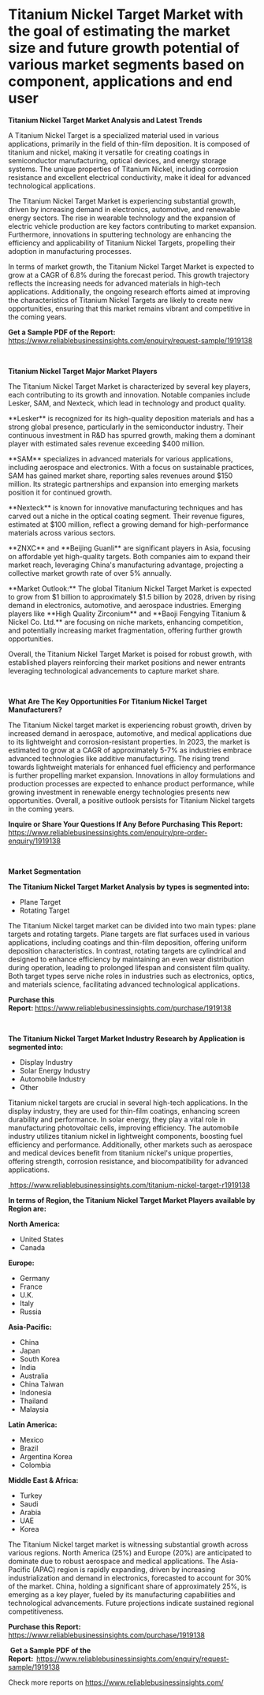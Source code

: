 <p><h1>Titanium Nickel Target Market with the goal of estimating the market size and future growth potential of various market segments based on component, applications and end user</h1></p><p><strong>Titanium Nickel Target Market Analysis and Latest Trends</strong></p>
<p><p>A Titanium Nickel Target is a specialized material used in various applications, primarily in the field of thin-film deposition. It is composed of titanium and nickel, making it versatile for creating coatings in semiconductor manufacturing, optical devices, and energy storage systems. The unique properties of Titanium Nickel, including corrosion resistance and excellent electrical conductivity, make it ideal for advanced technological applications.</p><p>The Titanium Nickel Target Market is experiencing substantial growth, driven by increasing demand in electronics, automotive, and renewable energy sectors. The rise in wearable technology and the expansion of electric vehicle production are key factors contributing to market expansion. Furthermore, innovations in sputtering technology are enhancing the efficiency and applicability of Titanium Nickel Targets, propelling their adoption in manufacturing processes.</p><p>In terms of market growth, the Titanium Nickel Target Market is expected to grow at a CAGR of 6.8% during the forecast period. This growth trajectory reflects the increasing needs for advanced materials in high-tech applications. Additionally, the ongoing research efforts aimed at improving the characteristics of Titanium Nickel Targets are likely to create new opportunities, ensuring that this market remains vibrant and competitive in the coming years.</p></p>
<p><strong>Get a Sample PDF of the Report:&nbsp;</strong> <a href="https://www.reliablebusinessinsights.com/enquiry/request-sample/1919138?utm_campaign=1950&utm_medium=2&utm_source=Github&utm_content=ia&utm_term=14012025&utm_id=titanium-nickel-target">https://www.reliablebusinessinsights.com/enquiry/request-sample/1919138</a></p>
<p>&nbsp;</p>
<p><strong>Titanium Nickel Target Major Market Players</strong></p>
<p><p>The Titanium Nickel Target Market is characterized by several key players, each contributing to its growth and innovation. Notable companies include Lesker, SAM, and Nexteck, which lead in technology and product quality. </p><p>**Lesker** is recognized for its high-quality deposition materials and has a strong global presence, particularly in the semiconductor industry. Their continuous investment in R&D has spurred growth, making them a dominant player with estimated sales revenue exceeding $400 million.</p><p>**SAM** specializes in advanced materials for various applications, including aerospace and electronics. With a focus on sustainable practices, SAM has gained market share, reporting sales revenues around $150 million. Its strategic partnerships and expansion into emerging markets position it for continued growth.</p><p>**Nexteck** is known for innovative manufacturing techniques and has carved out a niche in the optical coating segment. Their revenue figures, estimated at $100 million, reflect a growing demand for high-performance materials across various sectors.</p><p>**ZNXC** and **Beijing Guanli** are significant players in Asia, focusing on affordable yet high-quality targets. Both companies aim to expand their market reach, leveraging China's manufacturing advantage, projecting a collective market growth rate of over 5% annually.</p><p>**Market Outlook:** The global Titanium Nickel Target Market is expected to grow from $1 billion to approximately $1.5 billion by 2028, driven by rising demand in electronics, automotive, and aerospace industries. Emerging players like **High Quality Zirconium** and **Baoji Fengying Titanium & Nickel Co. Ltd.** are focusing on niche markets, enhancing competition, and potentially increasing market fragmentation, offering further growth opportunities.</p><p>Overall, the Titanium Nickel Target Market is poised for robust growth, with established players reinforcing their market positions and newer entrants leveraging technological advancements to capture market share.</p></p>
<p>&nbsp;</p>
<p><strong>What Are The Key Opportunities For Titanium Nickel Target Manufacturers?</strong></p>
<p><p>The Titanium Nickel target market is experiencing robust growth, driven by increased demand in aerospace, automotive, and medical applications due to its lightweight and corrosion-resistant properties. In 2023, the market is estimated to grow at a CAGR of approximately 5-7% as industries embrace advanced technologies like additive manufacturing. The rising trend towards lightweight materials for enhanced fuel efficiency and performance is further propelling market expansion. Innovations in alloy formulations and production processes are expected to enhance product performance, while growing investment in renewable energy technologies presents new opportunities. Overall, a positive outlook persists for Titanium Nickel targets in the coming years.</p></p>
<p><strong>Inquire or Share Your Questions If Any Before Purchasing This Report:</strong> <a href="https://www.reliablebusinessinsights.com/enquiry/pre-order-enquiry/1919138?utm_campaign=1950&utm_medium=2&utm_source=Github&utm_content=ia&utm_term=14012025&utm_id=titanium-nickel-target">https://www.reliablebusinessinsights.com/enquiry/pre-order-enquiry/1919138</a></p>
<p>&nbsp;</p>
<p><strong>Market Segmentation</strong></p>
<p><strong>The Titanium Nickel Target Market Analysis by types is segmented into:</strong></p>
<p><ul><li>Plane Target</li><li>Rotating Target</li></ul></p>
<p><p>The Titanium Nickel target market can be divided into two main types: plane targets and rotating targets. Plane targets are flat surfaces used in various applications, including coatings and thin-film deposition, offering uniform deposition characteristics. In contrast, rotating targets are cylindrical and designed to enhance efficiency by maintaining an even wear distribution during operation, leading to prolonged lifespan and consistent film quality. Both target types serve niche roles in industries such as electronics, optics, and materials science, facilitating advanced technological applications.</p></p>
<p><strong>Purchase this Report:&nbsp;</strong><a href="https://www.reliablebusinessinsights.com/purchase/1919138?utm_campaign=1950&utm_medium=2&utm_source=Github&utm_content=ia&utm_term=14012025&utm_id=titanium-nickel-target">https://www.reliablebusinessinsights.com/purchase/1919138</a></p>
<p>&nbsp;</p>
<p><strong>The Titanium Nickel Target Market Industry Research by Application is segmented into:</strong></p>
<p><ul><li>Display Industry</li><li>Solar Energy Industry</li><li>Automobile Industry</li><li>Other</li></ul></p>
<p><p>Titanium nickel targets are crucial in several high-tech applications. In the display industry, they are used for thin-film coatings, enhancing screen durability and performance. In solar energy, they play a vital role in manufacturing photovoltaic cells, improving efficiency. The automobile industry utilizes titanium nickel in lightweight components, boosting fuel efficiency and performance. Additionally, other markets such as aerospace and medical devices benefit from titanium nickel's unique properties, offering strength, corrosion resistance, and biocompatibility for advanced applications.</p></p>
<p><a href="https://www.reliablebusinessinsights.com/titanium-nickel-target-r1919138?utm_campaign=1950&utm_medium=2&utm_source=Github&utm_content=ia&utm_term=14012025&utm_id=titanium-nickel-target">&nbsp;https://www.reliablebusinessinsights.com/titanium-nickel-target-r1919138</a></p>
<p><strong>In terms of Region, the Titanium Nickel Target Market Players available by Region are:</strong></p>
<p>
    <p> <strong> North America: </strong>
        <ul>
            <li>United States</li>
            <li>Canada</li>
        </ul>
        </p> 
    <p> <strong> Europe: </strong>
        <ul>
            <li>Germany</li>
            <li>France</li>
            <li>U.K.</li>
            <li>Italy</li>
            <li>Russia</li>
        </ul>
        </p> 
    <p> <strong> Asia-Pacific: </strong>
        <ul>
            <li>China</li>
            <li>Japan</li>
            <li>South Korea</li>
            <li>India</li>
            <li>Australia</li>
            <li>China Taiwan</li>
            <li>Indonesia</li>
            <li>Thailand</li>
            <li>Malaysia</li>
        </ul>
        </p> 
    <p> <strong> Latin America: </strong>
        <ul>
            <li>Mexico</li>
            <li>Brazil</li>
            <li>Argentina Korea</li>
            <li>Colombia</li>
        </ul>
        </p> 
    <p> <strong> Middle East & Africa: </strong>
        <ul>
            <li>Turkey</li>
            <li>Saudi</li>
            <li>Arabia</li>
            <li>UAE</li>
            <li>Korea</li>
        </ul>
    </p>
    </p>
<p><p>The Titanium Nickel target market is witnessing substantial growth across various regions. North America (25%) and Europe (20%) are anticipated to dominate due to robust aerospace and medical applications. The Asia-Pacific (APAC) region is rapidly expanding, driven by increasing industrialization and demand in electronics, forecasted to account for 30% of the market. China, holding a significant share of approximately 25%, is emerging as a key player, fueled by its manufacturing capabilities and technological advancements. Future projections indicate sustained regional competitiveness.</p></p>
<p><strong>Purchase this Report: </strong><a href="https://www.reliablebusinessinsights.com/purchase/1919138?utm_campaign=1950&utm_medium=2&utm_source=Github&utm_content=ia&utm_term=14012025&utm_id=titanium-nickel-target">https://www.reliablebusinessinsights.com/purchase/1919138</a></p>
<p>&nbsp;<strong>Get a Sample PDF of the Report:&nbsp;&nbsp;</strong><a href="https://www.reliablebusinessinsights.com/enquiry/request-sample/1919138?utm_campaign=1950&utm_medium=2&utm_source=Github&utm_content=ia&utm_term=14012025&utm_id=titanium-nickel-target">https://www.reliablebusinessinsights.com/enquiry/request-sample/1919138</a></p>
<p><strong></strong></p>
<p>Check more reports on <a href="https://www.reliablebusinessinsights.com/?utm_campaign=1950&utm_medium=2&utm_source=Github&utm_content=ia&utm_term=14012025&utm_id=titanium-nickel-target">https://www.reliablebusinessinsights.com/</a></p>
